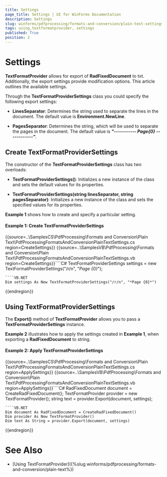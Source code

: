 ```yaml
---
title: Settings
page_title: Settings | UI for WinForms Documentation
description: Settings
slug: winforms/pdfprocessing/formats-and-conversion/plain-text-settings
tags: using,textformatprovider, settings
published: True
position: 2
---
```



# Settings

__TextFormatProvider__ allows for export of __RadFixedDocument__ to txt. Additionally, the export settings provide modification options. This article outlines the available settings.

Through the __TextFormatProviderSettings__ class you could specify the following export settings:

* **LinesSeparator**: Determines the string used to separate the lines in the document. The default value is __Environment.NewLine__.


* **PagesSeparator**: Determines the string, which will be used to separate the pages in the document. The default value is __*"----------- Page{0} ------------"*__.


## Create TextFormatProviderSettings

The constructor of the **TextFormatProviderSettings** class has two overloads:

* **TextFormatProviderSettings()**: Initializes a new instance of the class and sets the default values for its properties.

* **TextFormatProviderSettings(string linesSeparator, string pagesSeparator)**: Initializes a new instance of the class and sets the specified values for its properties.

**Example 1** shows how to create and specify a particular setting.

#### Example 1: Create TextFormatProviderSettings

{{source=..\SamplesCS\PdfProcessing\Formats and Conversion\Plain Text\PdfProcessingFormatsAndConversionPlainTextSettings.cs region=CreateSettings}} 
{{source=..\SamplesVB\PdfProcessing\Formats and Conversion\Plain Text\PdfProcessingFormatsAndConversionPlainTextSettings.vb region=CreateSettings}}````C#
TextFormatProviderSettings settings = new TextFormatProviderSettings("/r/n", "*Page {0}*");

````
````VB.NET
Dim settings As New TextFormatProviderSettings("/r/n", "*Page {0}*")

````



{{endregion}}

## Using TextFormatProviderSettings

The __Export()__ method of **TextFormatProvider** allows you to pass a **TextFormatProviderSettings** instance. 

**Example 2** illustrates how to apply the settings created in **Example 1**, when exporting a **RadFixedDocument** to string.

#### Example 2: Apply TextFormatProviderSettings

{{source=..\SamplesCS\PdfProcessing\Formats and Conversion\Plain Text\PdfProcessingFormatsAndConversionPlainTextSettings.cs region=ApplySettings}} 
{{source=..\SamplesVB\PdfProcessing\Formats and Conversion\Plain Text\PdfProcessingFormatsAndConversionPlainTextSettings.vb region=ApplySettings}}````C#
RadFixedDocument document = CreateRadFixedDocument();
TextFormatProvider provider = new TextFormatProvider();
string text = provider.Export(document, settings);

````
````VB.NET
Dim document As RadFixedDocument = CreateRadFixedDocument()
Dim provider As New TextFormatProvider()
Dim text As String = provider.Export(document, settings)

````

{{endregion}}


# See Also

* [Using TextFormatProvider]({%slug winforms/pdfprocessing/formats-and-conversion/plain-text%})
